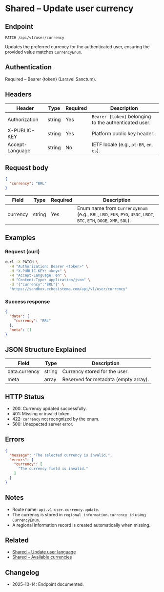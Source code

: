# Shared – Update user currency

## Endpoint

```
PATCH /api/v1/user/currency
```

Updates the preferred currency for the authenticated user, ensuring the provided value matches `CurrencyEnum`.

## Authentication

Required – Bearer {token} (Laravel Sanctum).

## Headers

| Header         | Type   | Required | Description |
| -------------- | ------ | -------- | ----------- |
| Authorization  | string | Yes      | `Bearer {token}` belonging to the authenticated user. |
| X-PUBLIC-KEY   | string | Yes      | Platform public key header. |
| Accept-Language| string | No       | IETF locale (e.g., `pt-BR`, `en`, `es`). |

## Request body

```json
{
  "currency": "BRL"
}
```

| Field    | Type   | Required | Description |
| -------- | ------ | -------- | ----------- |
| currency | string | Yes      | Enum name from `CurrencyEnum` (e.g., `BRL`, `USD`, `EUR`, `PYG`, `USDC`, `USDT`, `BTC`, `ETH`, `DOGE`, `XMR`, `SOL`). |

## Examples

### Request (curl)

```bash
curl -X PATCH \
  -H "Authorization: Bearer <token>" \
  -H "X-PUBLIC-KEY: <key>" \
  -H "Accept-Language: en" \
  -H "Content-Type: application/json" \
  -d '{"currency":"BRL"}' \
  "https://sandbox.echosistema.com/api/v1/user/currency"
```

### Success response

```json
{
  "data": {
    "currency": "BRL"
  },
  "meta": []
}
```

## JSON Structure Explained

| Field         | Type   | Description |
| ------------- | ------ | ----------- |
| data.currency | string | Currency stored for the user. |
| meta          | array  | Reserved for metadata (empty array). |

## HTTP Status

- 200: Currency updated successfully.
- 401: Missing or invalid token.
- 422: `currency` not recognized by the enum.
- 500: Unexpected server error.

## Errors

```json
{
  "message": "The selected currency is invalid.",
  "errors": {
    "currency": [
      "The currency field is invalid."
    ]
  }
}
```

## Notes

- Route name: `api.v1.user.currency.update`.
- The currency is stored in `regional_information.currency_id` using `CurrencyEnum`.
- A regional information record is created automatically when missing.

## Related

- [Shared – Update user language](UserLanguageUpdate.md)
- [Shared – Available currencies](CurrencyIndex.md)

## Changelog

- 2025-10-14: Endpoint documented.
